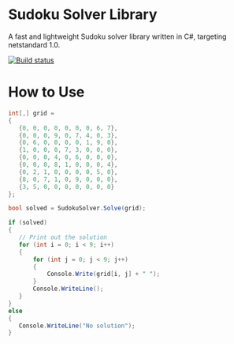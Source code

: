 # Sudoku Solver Library

A fast and lightweight Sudoku solver library written in C#, targeting netstandard 1.0.

[![Build status](https://ci.appveyor.com/api/projects/status/m65jp2kckfuk5d20?svg=true)](https://ci.appveyor.com/project/zhiliangxu/sudokusolver)

# How to Use
```csharp
int[,] grid = 
{ 
   {0, 0, 0, 0, 0, 0, 0, 6, 7}, 
   {0, 0, 0, 9, 0, 7, 4, 0, 3}, 
   {0, 6, 0, 0, 0, 0, 1, 9, 0}, 
   {1, 0, 0, 0, 7, 3, 0, 0, 0}, 
   {0, 0, 0, 4, 0, 6, 0, 0, 0}, 
   {0, 0, 0, 8, 1, 0, 0, 0, 4}, 
   {0, 2, 1, 0, 0, 0, 0, 5, 0}, 
   {8, 0, 7, 1, 0, 9, 0, 0, 0}, 
   {3, 5, 0, 0, 0, 0, 0, 0, 0} 
}; 

bool solved = SudokuSolver.Solve(grid); 

if (solved) 
{ 
   // Print out the solution 
   for (int i = 0; i < 9; i++) 
   { 
       for (int j = 0; j < 9; j++) 
       { 
           Console.Write(grid[i, j] + " "); 
       } 
       Console.WriteLine(); 
   } 
} 
else 
{ 
   Console.WriteLine("No solution"); 
}
```